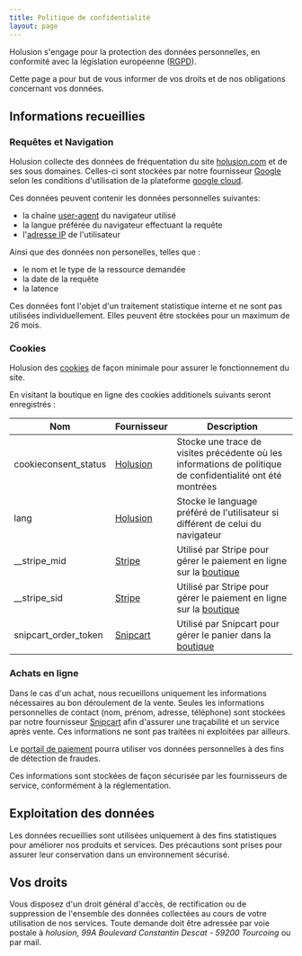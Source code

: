 ```yaml
---
title: Politique de confidentialité
layout: page
---
```


Holusion s'engage pour la protection des données personnelles, en conformité avec la législation européenne ([RGPD](http://eur-lex.europa.eu/legal-content/FR/TXT/HTML/?uri=CELEX:32016R0679&from=EN)).

Cette page a pour but de vous informer de vos droits et de nos obligations concernant vos données.

## Informations recueillies

### Requêtes et Navigation
Holusion collecte des données de fréquentation du site [holusion.com](https://holusion.com) et de ses sous domaines. Celles-ci sont stockées par notre fournisseur [Google](https://cloud.google.com/terms/google-entity) selon les conditions d'utilisation de la plateforme [google cloud](https://cloud.google.com/terms/).

Ces données peuvent contenir les données personnelles suivantes:
- la chaîne [user-agent](https://fr.wikipedia.org/wiki/User_agent) du navigateur utilisé
- la langue préférée du navigateur effectuant la requête
- l'[adresse IP](https://fr.wikipedia.org/wiki/Adresse_IP) de l'utilisateur

Ainsi que des données non personelles, telles que : 
- le nom et le type de la ressource demandée
- la date de la requête
- la latence

Ces données font l'objet d'un traitement statistique interne et ne sont pas utilisées individuellement. Elles peuvent être stockées pour un maximum de 26 mois.

### Cookies

Holusion des [cookies](https://fr.wikipedia.org/wiki/Cookie_(informatique)) de façon minimale pour assurer le fonctionnement du site.

En visitant la boutique en ligne des cookies additionels suivants seront enregistrés :
<table class="table table-striped table-responsive-sm">
  <thead>
    <th scope="col">Nom</th>
    <th scope="col">Fournisseur</th>
    <th scope="col">Description</th>
  </thead>
  <tbody>
    <tr>
      <td class="text-muted">cookieconsent_status</td>
      <td class="text-right"><a href="/fr/about/">Holusion</a></td>
      <td>Stocke une trace de visites précédente où les informations de politique de confidentialité ont été montrées</td>
    </tr>
    <tr>
      <td class="text-muted">lang</td>
      <td class="text-right"><a href="/fr/about/">Holusion</a></td>
      <td>Stocke le language préféré de l'utilisateur si différent de celui du navigateur</td>
    </tr>
    <tr>
      <td class="text-muted">__stripe_mid</td>
      <td class="text-right"><a href="https://stripe.com/fr/privacy">Stripe</a></td>
      <td>Utilisé par Stripe pour gérer le paiement en ligne sur la <a href="/fr/store/">boutique</a></td>
    </tr>
    <tr>
      <td class="text-muted">__stripe_sid</td>
      <td class="text-right"><a href="https://stripe.com/fr/privacy">Stripe</a></td>
      <td>Utilisé par Stripe pour gérer le paiement en ligne sur la <a href="/fr/store/">boutique</a></td>
    </tr>
    <tr>
      <td class="text-muted">snipcart_order_token</td>
      <td class="text-right"><a href="https://cdn.snipcart.com/legal/dpa.pdf">Snipcart</a></td>
      <td>Utilisé par Snipcart pour gérer le panier dans la <a href="/fr/store/">boutique</a></td>
    </tr>
  </tbody>
</table>

### Achats en ligne

Dans le cas d'un achat, nous recueillons uniquement les informations nécessaires au bon déroulement de la vente. Seules les informations personnelles de contact (nom, prénom, adresse, téléphone) sont stockées par notre fournisseur [Snipcart](https://snipcart.com) afin d'assurer une traçabilité et un service après vente. Ces informations ne sont pas traitées ni exploitées par ailleurs.

Le [portail de paiement](https://stripe.com/fr/privacy) pourra utiliser vos données personnelles à des fins de détection de fraudes.

Ces informations sont stockées de façon sécurisée par les fournisseurs de service, conformément à la réglementation.

## Exploitation des données

Les données recueillies sont utilisées uniquement à des fins statistiques pour améliorer nos produits et services. Des précautions sont prises pour assurer leur conservation dans un environnement sécurisé.

## Vos droits

Vous disposez d'un droit général d'accès, de rectification ou de suppression de l'ensemble des données collectées au cours de votre utilisation de nos services. Toute demande doit être adressée par voie postale à *holusion, 99A Boulevard Constantin Descat - 59200 Tourcoing* ou par <a style="cursor:pointer" onclick="displayContactForm()">mail</a>.
